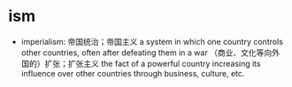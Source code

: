# ism

- imperialism: 帝国统治；帝国主义 a system in which one country controls other countries, often after defeating them in a war （商业、文化等向外国的）扩张；扩张主义 the fact of a powerful country increasing its influence over other countries through business, culture, etc.


